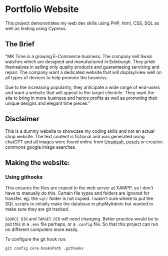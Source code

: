 # Portfolio Website

This project demonstrates my web dev skills using PHP, html, CSS, SQL as well as testing using Cypress.

## The Brief

"MK Time is a growing E-Commerce business. The company sell Swiss watches which are designed and manufactured in Edinburgh. They pride themselves in selling only quality products and guaranteeing servicing and repair. The company want a dedicated website that will display/view well on all types of devices to help promote the business.

Due to the increasing popularity, they anticipate a wide range of end-users and want a website that will appeal to the target clientele. They want the site to bring in more business and hence profits as well as promoting their unique designs and elegant time pieces."

## Disclaimer
This is a dummy website to showcase my coding skills and not an actual shop website. The text content is fictional and was generated using chatGPT and all images were found online from [Unsplash](https://help.unsplash.com/en/), [pexels](https://www.pexels.com/) or creative commons google image searches.

## Making the website:

### Using githooks
This ensures the files are copied to the web server at XAMPP, so I don't have to manually do this. Certain file types and folders are ignored for transfer. eg. the `sql/` folder is not copied. I wasn't sure where to put the SQL scripts to initially make the database in phpMyAdmin but wanted to make sure they are git tracked.

`SOURCE_DIR` and `TARGET_DIR` will need changing. Better practice would be to put this in a `.env` file perhaps, or a `.config` file. So that this project can run on different computers more easily.

To configure the git hook run:
```
git config core.hooksPath .githooks
```

